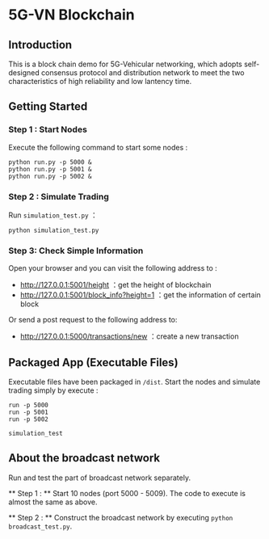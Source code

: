 # 5G-VN Blockchain

## Introduction

This is a block chain demo for 5G-Vehicular networking, which adopts self-designed consensus protocol and distribution network to meet the two characteristics of high reliability and low lantency time.

## Getting Started

### Step 1 : Start Nodes

Execute the following command to start some nodes :

```shell
python run.py -p 5000 &
python run.py -p 5001 &
python run.py -p 5002 &
```

### Step 2 : Simulate Trading

Run ```simulation_test.py``` ：

```shell
python simulation_test.py
```

### Step 3: Check Simple Information

Open your browser and you can visit the following address to :

- http://127.0.0.1:5001/height ：get the height of blockchain
- http://127.0.0.1:5001/block_info?height=1 ：get the information of certain block

Or send a post request to the following address to:

- http://127.0.0.1:5000/transactions/new ：create a new transaction

## Packaged App (Executable Files)

Executable files have been packaged in ```/dist```. Start the nodes and simulate trading simply by execute :

```shell
run -p 5000
run -p 5001
run -p 5002

simulation_test
```

## About the broadcast network

Run and test the part of broadcast network separately.  

** Step 1 : ** Start 10 nodes (port 5000 - 5009). The code to execute is almost the same as above.

** Step 2 : ** Construct the broadcast network by executing ```python broadcast_test.py```.
